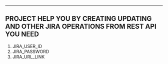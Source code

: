 ---------------------------------------------------
PROJECT HELP YOU BY CREATING UPDATING AND OTHER JIRA OPERATIONS FROM REST API
YOU NEED
---------------------------------------------------
1) JIRA_USER_ID
2) JIRA_PASSWORD
3) JIRA_URL_LINK
